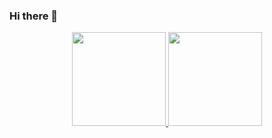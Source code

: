 ### Hi there 👋
<div align="center">
  <a href="https://github.com/mateusjustino">
  <img height="150em" src="https://github-readme-stats.vercel.app/api?username=mateusjustino&show_icons=true&theme=vision-friendly-dark&include_all_commits=true&count_private=true"/>
  <img height="150em" src="https://github-readme-stats.vercel.app/api/top-langs/?username=mateusjustino&layout=compact&langs_count=7&theme=vision-friendly-dark"/>
</div>

